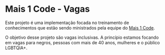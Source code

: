 # Mais 1 Code - Vagas

Este projeto é uma implementação focada no treinamento de conhecimentos que 
estão sendo ministrados pela equipe do [Mais 1 Code](http://www.mais1code.com.br/).

O objetivo desse projeto são vagas inclusivas. A princípio estamos focando em 
vagas para negros, pessoas com mais de 40 anos, mulheres e o público LGBTQIA+.
